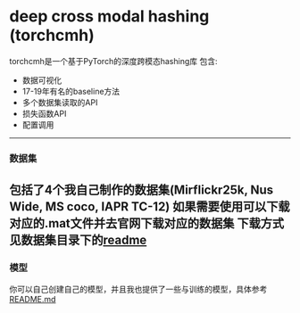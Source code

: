 # deep cross modal hashing (torchcmh)

torchcmh是一个基于PyTorch的深度跨模态hashing库
包含:
- 数据可视化
- 17-19年有名的baseline方法
- 多个数据集读取的API
- 损失函数API
- 配置调用
-----
### 数据集
包括了4个我自己制作的数据集(Mirflickr25k, Nus Wide, MS coco, IAPR TC-12)
如果需要使用可以下载对应的.mat文件并去官网下载对应的数据集
下载方式见数据集目录下的[readme](./torchcmh/dataset/README.md)
-------
### 模型
你可以自己创建自己的模型，并且我也提供了一些与训练的模型，具体参考[README.md](./torchcmh/models/README.md)
